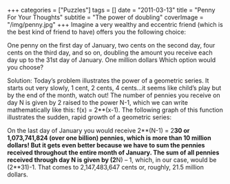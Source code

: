 +++
categories = ["Puzzles"]
tags = []
date = "2011-03-13"
title = "Penny For Your Thoughts"
subtitle = "The power of doubling"
coverImage = "/img/penny.jpg"
+++
Imagine a very wealthy and eccentric friend (which is the best kind of friend to have) offers you the following choice:<!--more-->

One penny on the first day of January, two cents on the second day, four cents on the third day, and so on, doubling the amount you receive each day up to the 31st day of January.
One million dollars
Which option would you choose?

Solution: Today’s problem illustrates the power of a geometric series. It starts out very slowly, 1 cent, 2 cents, 4 cents…it seems like child’s play but by the end of the month, watch out! The number of pennies you receive on day N is given by 2 raised to the power N-1, which we can write mathematically like this: f(x) = 2**(x-1). The following graph of this function illustrates the sudden, rapid growth of a geometric series:



On the last day of January you would receive 2**(N-1) = 2**30 or 1,073,741,824 (over one billion) pennies, which is more than 10 million dollars! But it gets even better because we have to sum the pennies received throughout the entire month of January. The sum of all pennies received through day N is given by (2**N) – 1, which, in our case, would be (2**31)-1. That comes to 2,147,483,647 cents or, roughly, 21.5 million dollars.
